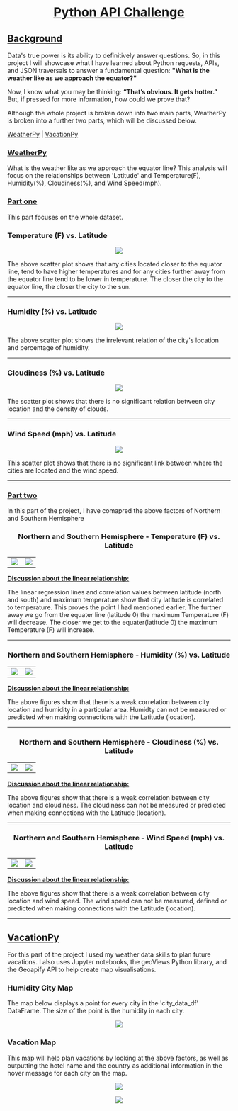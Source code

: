 # <p align="center"><ins>Python API Challenge<ins/></p>

  ## <ins>Background<ins/>

  Data's true power is its ability to definitively answer questions. So, in this project I will showcase what I have learned about Python requests, APIs, and JSON traversals to answer a fundamental question: **"What is the weather like as we approach the equator?"**

Now, I know what you may be thinking: **“That’s obvious. It gets hotter.”** But, if pressed for more information, how could we prove that? 
  
  Although the whole project is broken down into two main parts, WeatherPy is broken into a further two parts, which will be discussed below.
  
  [WeatherPy](#weatherpy) | [VacationPy](#vacationpy)

### <ins>WeatherPy<ins/>

What is the weather like as we approach the equator line? This analysis will focus on the relationships between 'Latitude' and Temperature(F), Humidity(%), Cloudiness(%), and Wind Speed(mph).

### <ins>**Part one**<ins/>

This part focuses on the whole dataset.

### Temperature (F) vs. Latitude

<p align="center">
  <img src="Images/latitude_vs_temperature.png">
</p>

The above scatter plot shows that any cities located closer to the equator line, tend to have higher temperatures and for any cities further away from the equator line tend to be lower in temperature. The closer the city to the equator line, the closer the city to the sun. 
  
---
### Humidity (%) vs. Latitude

<p align="center">
  <img src="Images/latitude_vs_humidity.png">
</p>

The above scatter plot shows the irrelevant relation of the city's location and percentage of humidity.

---
### Cloudiness (%) vs. Latitude

<p align="center">
  <img src="Images/latitude_vs_cloudiness.png">
</p>

The scatter plot shows that there is no significant relation between city location and the density of clouds.

---
### Wind Speed (mph) vs. Latitude

<p align="center">
  <img src="Images/latitude_vs_wind_speed.png">
</p>

This scatter plot shows that there is no significant link between where the cities are located and the wind speed. 

---
### <ins>Part two<ins/>

In this part of the project, I have comapred the above factors of Northern and Southern Hemisphere

### <p align="center">Northern and Southern Hemisphere - Temperature (F) vs. Latitude</p>


<table>
  <tr>
    <td><img src="Images/north_temp.png" ></td>
    <td><img src="WeatherPy/Images/south_temp.png" ></td>
  </tr>
 </table>


  
**<ins>Discussion about the linear relationship:<ins/>**  

The linear regression lines and correlation values between latitude (north and south) and maximum temperature show that city latitude is correlated to temperature. This proves the point I had mentioned earlier. The further away we go from the equater line (latitude 0) the maximum Temperature (F) will decrease. The closer we get to the equater(latitude 0) the maximum Temperature (F) will increase.
  
  
---
### <p align="center">Northern and Southern Hemisphere - Humidity (%) vs. Latitude</p>

<table>
  <tr>
    <td><img src="WeatherPy/Images/north_humid.png"/>
    <td><img src="WeatherPy/Images/south_humid.png"/> 
</tr>
 </table>

**<ins>Discussion about the linear relationship:<ins/>** 

The above figures show that there is a weak correlation between city location and humidity in a particular area. Humidty can not be measured or predicted when making connections with the Latitude (location). 

---
### <p align="center">Northern and Southern Hemisphere - Cloudiness (%) vs. Latitude</p>

<table>
  <tr>
    <td><img src="WeatherPy/Images/north_cloud.png"/>
    <td><img src="WeatherPy/Images/south_cloud.png"/> 
</tr>
 </table>

**<ins>Discussion about the linear relationship:<ins/>** 

The above figures show that there is a weak correlation between city location and cloudiness. The cloudiness can not be measured or predicted when making connections with the Latitude (location). 

---
### <p align="center">Northern and Southern Hemisphere - Wind Speed (mph) vs. Latitude</p>

<table>
  <tr>
    <td><img src="WeatherPy/Images/north_wind.png"/>
    <td><img src="WeatherPy/Images/south_wind.png"/> 
</tr>
 </table>

**<ins>Discussion about the linear relationship:<ins/>** 

The above figures show that there is a weak correlation between city location and wind speed. The wind speed can not be measured, defined or predicted when making connections with the Latitude (location). 
  
---
## <ins>VacationPy<ins/>

For this part of the project I used my weather data skills to plan future vacations. I also uses Jupyter notebooks, the geoViews Python library, and the Geoapify API to help create map visualisations.
  
  
### Humidity City Map

The map below displays a point for every city in the 'city_data_df' DataFrame. The size of the point is the humidity in each city.
  
<p align="center">
  <img src="Images/map_plot2.png">
</p>

### Vacation Map

This map will help plan vacations by looking at the above factors, as well as outputting the hotel name and the country as additional information in the hover message for each city on the map.

<p align="center">
  <img src="Images/map_plot_1.png">
</p>

  
  <p align="center">
  <img src="Images/map_plot2_hover.png">
</p>


